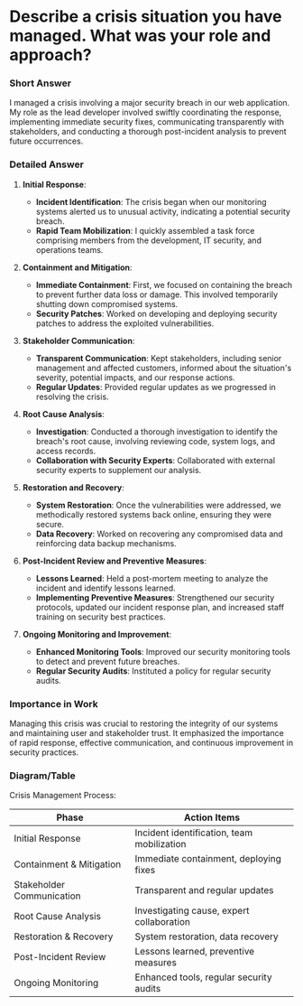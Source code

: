 # Describe a crisis situation you have managed. What was your role and approach?

### Short Answer
I managed a crisis involving a major security breach in our web application. My role as the lead developer involved swiftly coordinating the response, implementing immediate security fixes, communicating transparently with stakeholders, and conducting a thorough post-incident analysis to prevent future occurrences.

### Detailed Answer
1. **Initial Response**:
    - **Incident Identification**: The crisis began when our monitoring systems alerted us to unusual activity, indicating a potential security breach.
    - **Rapid Team Mobilization**: I quickly assembled a task force comprising members from the development, IT security, and operations teams.

2. **Containment and Mitigation**:
    - **Immediate Containment**: First, we focused on containing the breach to prevent further data loss or damage. This involved temporarily shutting down compromised systems.
    - **Security Patches**: Worked on developing and deploying security patches to address the exploited vulnerabilities.

3. **Stakeholder Communication**:
    - **Transparent Communication**: Kept stakeholders, including senior management and affected customers, informed about the situation's severity, potential impacts, and our response actions.
    - **Regular Updates**: Provided regular updates as we progressed in resolving the crisis.

4. **Root Cause Analysis**:
    - **Investigation**: Conducted a thorough investigation to identify the breach's root cause, involving reviewing code, system logs, and access records.
    - **Collaboration with Security Experts**: Collaborated with external security experts to supplement our analysis.

5. **Restoration and Recovery**:
    - **System Restoration**: Once the vulnerabilities were addressed, we methodically restored systems back online, ensuring they were secure.
    - **Data Recovery**: Worked on recovering any compromised data and reinforcing data backup mechanisms.

6. **Post-Incident Review and Preventive Measures**:
    - **Lessons Learned**: Held a post-mortem meeting to analyze the incident and identify lessons learned.
    - **Implementing Preventive Measures**: Strengthened our security protocols, updated our incident response plan, and increased staff training on security best practices.

7. **Ongoing Monitoring and Improvement**:
    - **Enhanced Monitoring Tools**: Improved our security monitoring tools to detect and prevent future breaches.
    - **Regular Security Audits**: Instituted a policy for regular security audits.

### Importance in Work
Managing this crisis was crucial to restoring the integrity of our systems and maintaining user and stakeholder trust. It emphasized the importance of rapid response, effective communication, and continuous improvement in security practices.

### Diagram/Table
Crisis Management Process:

| Phase               | Action Items                                  |
|---------------------|-----------------------------------------------|
| Initial Response    | Incident identification, team mobilization    |
| Containment & Mitigation | Immediate containment, deploying fixes    |
| Stakeholder Communication | Transparent and regular updates           |
| Root Cause Analysis | Investigating cause, expert collaboration     |
| Restoration & Recovery | System restoration, data recovery          |
| Post-Incident Review | Lessons learned, preventive measures         |
| Ongoing Monitoring  | Enhanced tools, regular security audits       |